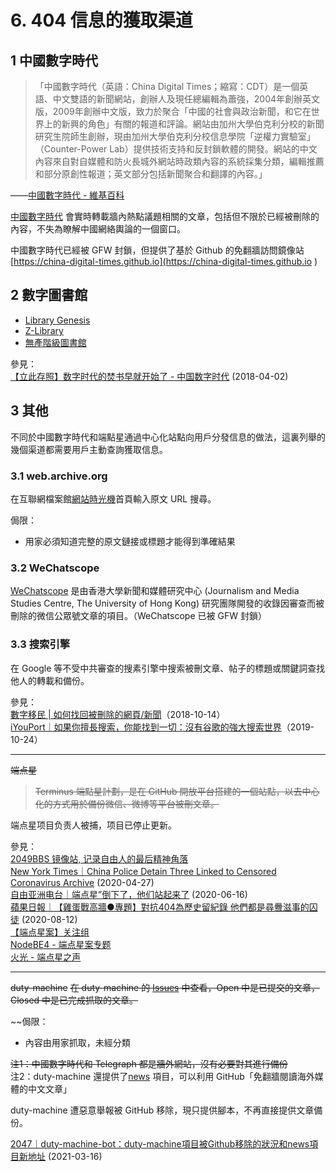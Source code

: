 # 6. 404 信息的獲取渠道



## 1 中國數字時代

> 「中國數字時代（英語：China Digital Times；縮寫：CDT）是一個英語、中文雙語的新聞網站，創辦人及現任總編輯為蕭強，2004年創辦英文版，2009年創辦中文版，致力於聚合「中國的社會與政治新聞，和它在世界上的新興的角色」有關的報道和評論。網站由加州大學伯克利分校的新聞研究生院師生創辦，現由加州大學伯克利分校信息學院「逆權力實驗室」（Counter-Power Lab）提供技術支持和反封鎖軟體的開發。網站的中文內容來自對自媒體和防火長城外網站時政類內容的系統採集分類，編輯推薦和部分原創性報道；英文部分包括新聞聚合和翻譯的內容。」  

——[中國數字時代 - 維基百科](https://zh.wikipedia.org/wiki/中国数字时代) 

[中國數字時代](https://chinadigitaltimes.net/chinese/) 會實時轉載牆內熱點議題相關的文章，包括但不限於已經被刪除的內容，不失為瞭解中國網絡輿論的一個窗口。

中國數字時代已經被 GFW 封鎖，但提供了基於 Github 的免翻牆訪問鏡像站 [https://china-digital-times.github.io](https://china-digital-times.github.io ) 



## 2 數字圖書館
- [Library Genesis](https://libgen.rs/)
- [Z-Library](https://b-ok.cc/)
- [無產階級圖書館](https://library.proletarian.me/)



參見：  
[【立此存照】数字时代的焚书早就开始了 - 中国数字时代](https://chinadigitaltimes.net/chinese/582131.html) (2018-04-02)



## 3 其他
不同於中國數字時代和端點星通過中心化站點向用戶分發信息的做法，這裏列舉的幾個渠道都需要用戶主動查詢獲取信息。



### 3.1 web.archive.org

在互聯網檔案館[網站時光機](https://web.archive.org/)首頁輸入原文 URL 搜尋。 

侷限：

- 用家必須知道完整的原文鏈接或標題才能得到準確結果


### 3.2 WeChatscope

[WeChatscope](https://wechatscope.jmsc.hku.hk/) 是由香港大學新聞和媒體研究中心 (Journalism and Media Studies Centre, The University of Hong Kong) 研究團隊開發的收錄因審查而被刪除的微信公眾號文章的項目。（WeChatscope 已被 GFW 封鎖）



### 3.3 搜索引擎

在 Google 等不受中共審查的搜素引擎中搜索被刪文章、帖子的標題或關鍵詞查找他人的轉載和備份。

參見：  
[數字移民 | 如何找回被刪除的網頁/新聞](https://digitalimmigrant.org/360)（2018-10-14）  
[iYouPort｜如果你擅長搜索，你能找到一切：沒有谷歌的強大搜索世界](https://www.iyouport.org/%e5%a6%82%e6%9e%9c%e4%bd%a0%e6%93%85%e9%95%bf%e6%90%9c%e7%b4%a2%ef%bc%8c%e4%bd%a0%e8%83%bd%e6%89%be%e5%88%b0%e4%b8%80%e5%88%87%ef%bc%9a%e6%b2%a1%e6%9c%89%e8%b0%b7%e6%ad%8c%e7%9a%84%e5%bc%ba%e5%a4%a7/)（2019-10-24）



----

~~端点星~~

> ~~Terminus 端點星計劃，是在 GitHub 開放平台搭建的一個站點，以去中心化的方式用於備份微信、微博等平台被刪文章。~~

端点星项目负责人被捕，项目已停止更新。

參見：  
[2049BBS 镜像站, 记录自由人的最后精神角落](https://github.com/2049bbs/2049bbs.github.io)   
[New York Times｜China Police Detain Three Linked to Censored Coronavirus Archive](https://www.nytimes.com/reuters/2020/04/27/world/asia/27reuters-health-coronavirus-china-rights.html) (2020-04-27)  
[自由亚洲电台｜端点星”倒下了，他们站起来了](https://www.rfa.org/mandarin/yataibaodao/renquanfazhi/cc-06162020095537.html) (2020-06-16)  
[蘋果日報｜【雞蛋戰高牆●專題】對抗404為歷史留紀錄 他們都是尋釁滋事的囚徒](https://hk.appledaily.com/china/20200812/KGKLOETC26FDC2Z3TWONIQVAMY/) (2020-08-12)  
[【端点星案】关注组](https://terminus2049.xyz)  
[NodeBE4 - 端点星案专题](https://be4.herokuapp.com/category/20/%E7%AB%AF%E7%82%B9%E6%98%9F%E6%A1%88%E4%B8%93%E9%A2%98)  
[火光 - 端点星之声](https://2049post.wordpress.com/category/%e5%88%8a%e7%89%a9%e7%89%88%e5%9d%97/%e7%ab%af%e7%82%b9%e6%98%9f%e4%b9%8b%e5%a3%b0/)

----

~~duty-machine~~
~~在 duty-machine 的 [Issues](https://github.com/duty-machine/duty-machine/issues) 中查看，Open 中是已提交的文章，Closed 中是已完成抓取的文章。~~

~~侷限：   
- 內容由用家抓取，未經分類

~~注1：中國數字時代和 Telegraph 都是牆外網站，沒有必要對其進行備份~~   
注2：duty-machine 還提供了[news](https://github.com/dutymachine/news) 項目，可以利用 GitHub「免翻牆閱讀海外媒體的中文文章」

duty-machine 遭惡意舉報被 GitHub 移除，現只提供腳本，不再直接提供文章備份。  

[2047｜duty-machine-bot：duty-machine項目被Github移除的狀況和news項目新地址](https://2047.name/t/11592) (2021-03-16)


